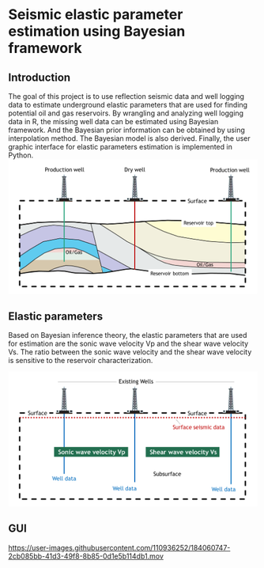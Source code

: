 # Seismic elastic parameter estimation using Bayesian framework

## Introduction

<p></p>
The goal of this project is to use reflection seismic data and well logging data to estimate underground elastic parameters that are used for finding potential oil and gas reservoirs. By wrangling and analyzing well logging data in R, the missing well data can be estimated using Bayesian framework. And the Bayesian prior information can be obtained by using interpolation method. The Bayesian model is also derived. Finally, the user graphic interface for elastic parameters estimation is implemented in Python.

<img src="usr/fig1.png" alt="Figure 1" width="700"/>

## Elastic parameters
Based on Bayesian inference theory, the elastic parameters that are used for estimation are the sonic wave velocity Vp and the shear wave velocity Vs. The ratio between the sonic wave velocity and the shear wave velocity is sensitive to the reservoir characterization.

<img src="usr/fig2.png" alt="Figure 2" width="700"/>

## GUI

https://user-images.githubusercontent.com/110936252/184060747-2cb085bb-41d3-49f8-8b85-0d1e5b114db1.mov





